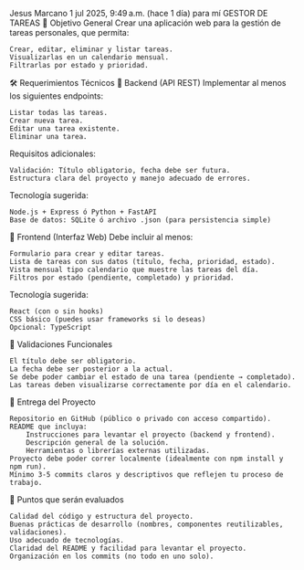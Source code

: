 Jesus Marcano
1 jul 2025, 9:49 a.m. (hace 1 día)
para mí
GESTOR DE TAREAS
📌 Objetivo General
Crear una aplicación web para la gestión de tareas personales, que permita:

    Crear, editar, eliminar y listar tareas.
    Visualizarlas en un calendario mensual.
    Filtrarlas por estado y prioridad.

🛠️ Requerimientos Técnicos
🔹 Backend (API REST)
Implementar al menos los siguientes endpoints:

    Listar todas las tareas.
    Crear nueva tarea.
    Editar una tarea existente.
    Eliminar una tarea.

Requisitos adicionales:

    Validación: Título obligatorio, fecha debe ser futura.
    Estructura clara del proyecto y manejo adecuado de errores.

Tecnología sugerida:

    Node.js + Express ó Python + FastAPI
    Base de datos: SQLite ó archivo .json (para persistencia simple)

🔹 Frontend (Interfaz Web)
Debe incluir al menos:

    Formulario para crear y editar tareas.
    Lista de tareas con sus datos (título, fecha, prioridad, estado).
    Vista mensual tipo calendario que muestre las tareas del día.
    Filtros por estado (pendiente, completado) y prioridad.

Tecnología sugerida:

    React (con o sin hooks)
    CSS básico (puedes usar frameworks si lo deseas)
    Opcional: TypeScript

🧪 Validaciones Funcionales

    El título debe ser obligatorio.
    La fecha debe ser posterior a la actual.
    Se debe poder cambiar el estado de una tarea (pendiente → completado).
    Las tareas deben visualizarse correctamente por día en el calendario.

📁 Entrega del Proyecto

    Repositorio en GitHub (público o privado con acceso compartido).
    README que incluya:
        Instrucciones para levantar el proyecto (backend y frontend).
        Descripción general de la solución.
        Herramientas o librerías externas utilizadas.
    Proyecto debe poder correr localmente (idealmente con npm install y npm run).
    Mínimo 3-5 commits claros y descriptivos que reflejen tu proceso de trabajo.

🧠 Puntos que serán evaluados

    Calidad del código y estructura del proyecto.
    Buenas prácticas de desarrollo (nombres, componentes reutilizables, validaciones).
    Uso adecuado de tecnologías.
    Claridad del README y facilidad para levantar el proyecto.
    Organización en los commits (no todo en uno solo).
